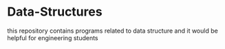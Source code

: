 # Data-Structures
this repository contains programs related to data structure and it would be helpful for engineering students 
